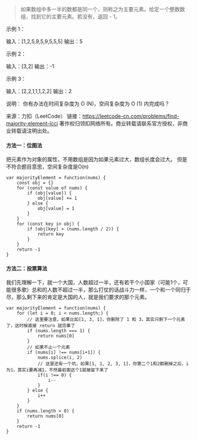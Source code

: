 > 如果数组中多一半的数都是同一个，则称之为主要元素。给定一个整数数组，找到它的主要元素。若没有，返回 - 1。

示例 1：

输入：[1,2,5,9,5,9,5,5,5]
输出：5
 

示例 2：

输入：[3,2]
输出：-1
 

示例 3：

输入：[2,2,1,1,1,2,2]
输出：2
 

说明：
你有办法在时间复杂度为 O (N)，空间复杂度为 O (1) 内完成吗？

来源：力扣（LeetCode）
链接：https://leetcode-cn.com/problems/find-majority-element-lcci
著作权归领扣网络所有。商业转载请联系官方授权，非商业转载请注明出处。

#### 方法一：位图法
把元素作为对象的属性，不用数组是因为如果元素过大，数组长度会过大。
但是不符合题目意思，空间复杂度是O(n)

```
var majorityElement = function(nums) {
    const obj = {}
    for (const value of nums) {
        if (obj[value]) {
            obj[value] += 1
        } else {
            obj[value] = 1
        } 
    }
    for (const key in obj) {
        if (obj[key] > (nums.length / 2)) {
            return key
        }
    }
    return -1
}
```

#### 方法二：投票算法
我们先理解一下，就一个大国，人数超过一半，还有若干个小国家（可能1个，可能很多歌）总和的人数不超过一半，那么打仗的话战斗力一样，一个和一个同归于尽，那么剩下来的肯定是大国的人，就是我们要求的那个元素。
```
var majorityElement = function(nums) {
    for (let i = 0; i < nums.length;) {
        // 这里要注意，如果比如[1, 3, 1]，你删除了 1 和 3，其实只剩下一个元素了，这时候直接 return 就完事了
        if (nums.length === 1) {
            return nums[0]
        } 
        // 如果不止一个元素
        if (nums[i] !== nums[i+1]) {
            nums.splice(i, 2)
            // 这里还有一个坑，如果[1, 1, 2, 3, 1]，你第二个1和2都删掉之后，i为1，其实i要再减1，不然最前面这个1就被留下来了
            if(i !== 0) {
                i--
            }
        } else {
            i++
        }
    }
    if (nums.length > 0) {
        return nums[0]
    }
    return -1
}
```

